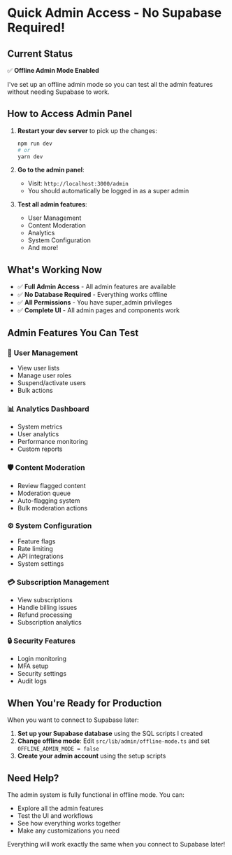 # Quick Admin Access - No Supabase Required!

## Current Status
✅ **Offline Admin Mode Enabled**

I've set up an offline admin mode so you can test all the admin features without needing Supabase to work.

## How to Access Admin Panel

1. **Restart your dev server** to pick up the changes:
   ```bash
   npm run dev
   # or
   yarn dev
   ```

2. **Go to the admin panel**:
   - Visit: `http://localhost:3000/admin`
   - You should automatically be logged in as a super admin

3. **Test all admin features**:
   - User Management
   - Content Moderation  
   - Analytics
   - System Configuration
   - And more!

## What's Working Now

- ✅ **Full Admin Access** - All admin features are available
- ✅ **No Database Required** - Everything works offline
- ✅ **All Permissions** - You have super_admin privileges
- ✅ **Complete UI** - All admin pages and components work

## Admin Features You Can Test

### 🔧 **User Management**
- View user lists
- Manage user roles
- Suspend/activate users
- Bulk actions

### 📊 **Analytics Dashboard**
- System metrics
- User analytics
- Performance monitoring
- Custom reports

### 🛡️ **Content Moderation**
- Review flagged content
- Moderation queue
- Auto-flagging system
- Bulk moderation actions

### ⚙️ **System Configuration**
- Feature flags
- Rate limiting
- API integrations
- System settings

### 💳 **Subscription Management**
- View subscriptions
- Handle billing issues
- Refund processing
- Subscription analytics

### 🔒 **Security Features**
- Login monitoring
- MFA setup
- Security settings
- Audit logs

## When You're Ready for Production

When you want to connect to Supabase later:

1. **Set up your Supabase database** using the SQL scripts I created
2. **Change offline mode**: Edit `src/lib/admin/offline-mode.ts` and set `OFFLINE_ADMIN_MODE = false`
3. **Create your admin account** using the setup scripts

## Need Help?

The admin system is fully functional in offline mode. You can:
- Explore all the admin features
- Test the UI and workflows
- See how everything works together
- Make any customizations you need

Everything will work exactly the same when you connect to Supabase later!